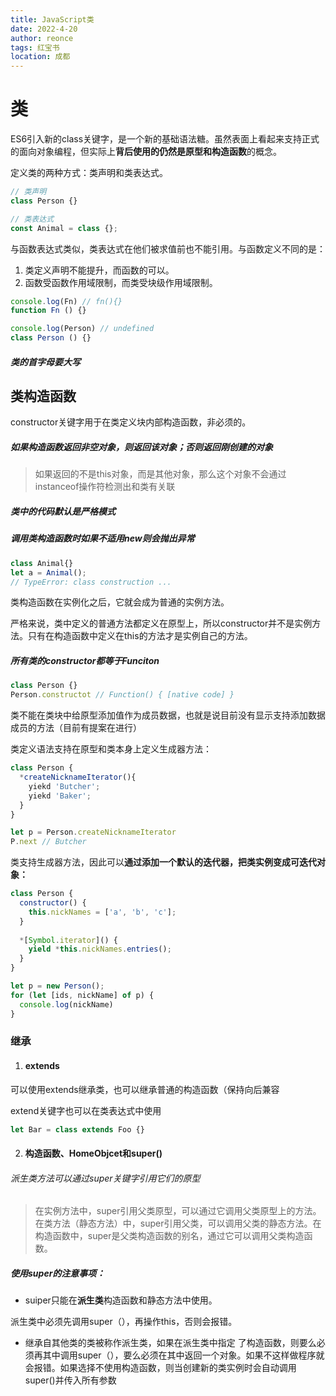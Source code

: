 ```yaml
---
title: JavaScript类
date: 2022-4-20
author: reonce
tags: 红宝书
location: 成都  
---
```

# 类

ES6引入新的class关键字，是一个新的基础语法糖。虽然表面上看起来支持正式的面向对象编程，但实际上**背后使用的仍然是原型和构造函数**的概念。

定义类的两种方式：类声明和类表达式。

```js
// 类声明
class Person {}

// 类表达式
const Animal = class {};
```

与函数表达式类似，类表达式在他们被求值前也不能引用。与函数定义不同的是：

1. 类定义声明不能提升，而函数的可以。
2. 函数受函数作用域限制，而类受块级作用域限制。

```js
console.log(Fn) // fn(){}
function Fn () {}

console.log(Person) // undefined
class Person () {}
```

##### 类的首字母要大写

## 类构造函数

constructor关键字用于在类定义块内部构造函数，非必须的。

##### 如果构造函数返回非空对象，则返回该对象；否则返回刚创建的对象

> 如果返回的不是this对象，而是其他对象，那么这个对象不会通过instanceof操作符检测出和类有关联

##### 类中的代码默认是严格模式

##### 调用类构造函数时如果不适用new则会抛出异常

```js
class Animal{}
let a = Animal();
// TypeError: class construction ...
```

类构造函数在实例化之后，它就会成为普通的实例方法。

严格来说，类中定义的普通方法都定义在原型上，所以constructor并不是实例方法。只有在构造函数中定义在this的方法才是实例自己的方法。

##### 所有类的constructor都等于Funciton

```js
class Person {}
Person.constructot // Function() { [native code] }
```

类不能在类块中给原型添加值作为成员数据，也就是说目前没有显示支持添加数据成员的方法（目前有提案在进行）

类定义语法支持在原型和类本身上定义生成器方法：

```js
class Person {
  *createNicknameIterator(){
    yiekd 'Butcher';
    yiekd 'Baker';
  }
}

let p = Person.createNicknameIterator
P.next // Butcher
```

类支持生成器方法，因此可以**通过添加一个默认的迭代器，把类实例变成可迭代对象：**

```js
class Person {
  constructor() {
    this.nickNames = ['a', 'b', 'c'];
  }
  
  *[Symbol.iterator]() {
    yield *this.nickNames.entries();
  }
}

let p = new Person();
for (let [ids, nickName] of p) {
  console.log(nickName)
}
```

### 继承

1. #### extends

可以使用extends继承类，也可以继承普通的构造函数（保持向后兼容

 extend关键字也可以在类表达式中使用

```js
let Bar = class extends Foo {}
```

2. #### 构造函数、HomeObjcet和super()

###### 派生类方法可以通过super关键字引用它们的原型

> 在实例方法中，super引用父类原型，可以通过它调用父类原型上的方法。在类方法（静态方法）中，super引用父类，可以调用父类的静态方法。在构造函数中，super是父类构造函数的别名，通过它可以调用父类构造函数。

##### 使用super的注意事项：

* suiper只能在**派生类**构造函数和静态方法中使用。

派生类中必须先调用super（），再操作this，否则会报错。

* 继承自其他类的类被称作派生类，如果在派生类中指定 了构造函数，则要么必须再其中调用super（），要么必须在其中返回一个对象。如果不这样做程序就会报错。如果选择不使用构造函数，则当创建新的类实例时会自动调用super()并传入所有参数
